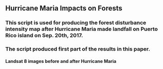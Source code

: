 ## Hurricane Maria Impacts on Forests
### This script is used for producing the forest disturbance intensity map after Hurricane Maria made landfall on Puerto Rico island on Sep. 20th, 2017.
### The script produced first part of the results in this paper.

#### Landsat 8 images before and after Hurricane Maria
